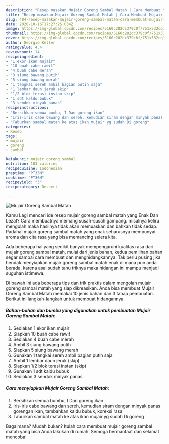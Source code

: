```yaml
---
description: "Resep masakan Mujair Goreng Sambal Matah | Cara Membuat Mujair Goreng Sambal Matah Yang Menggugah Selera"
title: "Resep masakan Mujair Goreng Sambal Matah | Cara Membuat Mujair Goreng Sambal Matah Yang Menggugah Selera"
slug: 484-resep-masakan-mujair-goreng-sambal-matah-cara-membuat-mujair-goreng-sambal-matah-yang-menggugah-selera
date: 2020-10-16T17:27:25.034Z
image: https://img-global.cpcdn.com/recipes/5160c282dc379c0f/751x532cq70/mujair-goreng-sambal-matah-foto-resep-utama.jpg
thumbnail: https://img-global.cpcdn.com/recipes/5160c282dc379c0f/751x532cq70/mujair-goreng-sambal-matah-foto-resep-utama.jpg
cover: https://img-global.cpcdn.com/recipes/5160c282dc379c0f/751x532cq70/mujair-goreng-sambal-matah-foto-resep-utama.jpg
author: Georgie Keller
ratingvalue: 4.4
reviewcount: 14
recipeingredient:
- "1 ekor ikan mujair"
- "10 buah cabe rawit"
- "4 buah cabe merah"
- "3 siung bawang putih"
- "5 siung bawang merah"
- "1 tangkai sereh ambil bagian putih saja"
- "1 lembar daun jeruk skip"
- "1/2 blok terasi instan skip"
- "1 sdt kaldu bubuk"
- "3 sendok minyak panas"
recipeinstructions:
- "Bersihkan semua bumbu, I Dan goreng ikan"
- "Iris-iris cabe bawang dan sereh, kemudian siram dengan minyak panas gorengan ikan, tambahkan kaldu bubuk, koreksi rasa"
- "Taburkan sambal matah ke atas ikan mujair yg sudah Di goreng"
categories:
- Resep
tags:
- mujair
- goreng
- sambal

katakunci: mujair goreng sambal 
nutrition: 103 calories
recipecuisine: Indonesian
preptime: "PT33M"
cooktime: "PT36M"
recipeyield: "3"
recipecategory: Dessert

---
```



![Mujair Goreng Sambal Matah](https://img-global.cpcdn.com/recipes/5160c282dc379c0f/751x532cq70/mujair-goreng-sambal-matah-foto-resep-utama.jpg)

Kamu Lagi mencari ide resep mujair goreng sambal matah yang Enak Dan Lezat? Cara membuatnya memang susah-susah gampang. misalnya keliru mengolah maka hasilnya tidak akan memuaskan dan bahkan tidak sedap. Padahal mujair goreng sambal matah yang enak seharusnya mempunyai aroma dan cita rasa yang bisa memancing selera kita.



Ada beberapa hal yang sedikit banyak mempengaruhi kualitas rasa dari mujair goreng sambal matah, mulai dari jenis bahan, kedua pemilihan bahan segar sampai cara membuat dan menghidangkannya. Tak perlu pusing jika hendak menyiapkan mujair goreng sambal matah enak di mana pun anda berada, karena asal sudah tahu triknya maka hidangan ini mampu menjadi suguhan istimewa.


Di bawah ini ada beberapa tips dan trik praktis dalam mengolah mujair goreng sambal matah yang siap dikreasikan. Anda bisa membuat Mujair Goreng Sambal Matah memakai 10 jenis bahan dan 3 tahap pembuatan. Berikut ini langkah-langkah untuk membuat hidangannya.

<!--inarticleads1-->

##### Bahan-bahan dan bumbu yang digunakan untuk pembuatan Mujair Goreng Sambal Matah:

1. Sediakan 1 ekor ikan mujair
1. Siapkan 10 buah cabe rawit
1. Sediakan 4 buah cabe merah
1. Ambil 3 siung bawang putih
1. Siapkan 5 siung bawang merah
1. Gunakan 1 tangkai sereh ambil bagian putih saja
1. Ambil 1 lembar daun jeruk (skip)
1. Siapkan 1/2 blok terasi instan (skip)
1. Gunakan 1 sdt kaldu bubuk
1. Sediakan 3 sendok minyak panas




<!--inarticleads2-->

##### Cara menyiapkan Mujair Goreng Sambal Matah:

1. Bersihkan semua bumbu, I Dan goreng ikan
1. Iris-iris cabe bawang dan sereh, kemudian siram dengan minyak panas gorengan ikan, tambahkan kaldu bubuk, koreksi rasa
1. Taburkan sambal matah ke atas ikan mujair yg sudah Di goreng




Bagaimana? Mudah bukan? Itulah cara membuat mujair goreng sambal matah yang bisa Anda lakukan di rumah. Semoga bermanfaat dan selamat mencoba!
